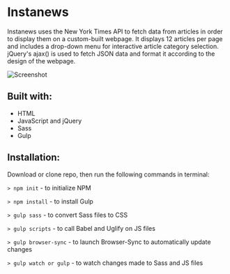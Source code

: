 # Instanews
Instanews uses the New York Times API to fetch data from articles in order to display them on a custom-built webpage. It displays 12 articles per page and includes a drop-down menu for interactive article category selection. jQuery's ajax() is used to fetch JSON data and format it according to the design of the webpage.

![Screenshot](/images/screenshot.png)

## Built with:
- HTML
- JavaScript and jQuery
- Sass
- Gulp

## Installation:

Download or clone repo, then run the following commands in terminal:

`> npm init` - to initialize NPM

`> npm install` - to install Gulp

`> gulp sass` - to convert Sass files to CSS

`> gulp scripts` - to call Babel and Uglify on JS files

`> gulp browser-sync` - to launch Browser-Sync to automatically update changes

`> gulp watch or gulp` - to watch changes made to Sass and JS files

